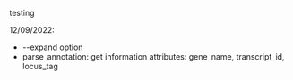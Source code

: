 testing

12/09/2022:
- --expand option
- parse_annotation: get information attributes: gene_name, transcript_id, locus_tag

